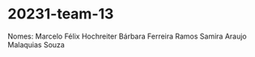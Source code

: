 # 20231-team-13
Nomes: 
Marcelo Félix Hochreiter
Bárbara Ferreira Ramos
Samira Araujo Malaquias Souza
